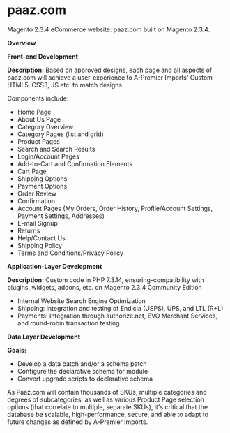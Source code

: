 # paaz.com
Magento 2.3.4 eCommerce website: paaz.com built on Magento 2.3.4.

**Overview**

**Front-end Development**

**Description:** Based on approved designs, each page and all aspects of paaz.com will achieve a user-experience to A-Premier Imports&#39; Custom HTML5, CSS3, JS etc. to match designs.

Components include:

- Home Page
- About Us Page
- Category Overview
- Category Pages (list and grid)
- Product Pages
- Search and Search Results
- Login/Account Pages
- Add-to-Cart and Confirmation Elements
- Cart Page
- Shipping Options
- Payment Options
- Order Review
- Confirmation
- Account Pages (My Orders, Order History, Profile/Account Settings, Payment Settings, Addresses)
- E-mail Signup
- Returns
- Help/Contact Us
- Shipping Policy
- Terms and Conditions/Privacy Policy

**Application-Layer Development**

**Description:**  Custom code in PHP 7.3.14, ensuring-compatibility with plugins, widgets, addons, etc. on Magento 2.3.4 Community Edition
- Internal Website Search Engine Optimization
- Shipping: Integration and testing of Endicia (USPS), UPS, and LTL (R+L)
- Payments: Integration through authorize.net, EVO Merchant Services, and round-robin transaction testing

**Data Layer Development**

**Goals:**

- Develop a data patch and/or a schema patch
- Configure the declarative schema for module
- Convert upgrade scripts to declarative schema

As Paaz.com will contain thousands of SKUs, multiple categories and degrees of subcategories, as well as various Product Page selection options (that correlate to multiple, separate SKUs), it&#39;s critical that the database be scalable, high-performance, secure, and able to adapt to future changes as defined by A-Premier Imports.
